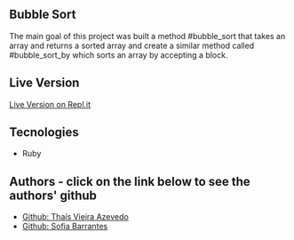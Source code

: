 ## Bubble Sort 

The main goal of this project was built a method #bubble_sort that takes an array and returns a sorted array and create a similar method called #bubble_sort_by which sorts an array by accepting a block.

## Live Version

<a href="https://repl.it/@thsvr/bubblesort">Live Version on Repl.it</a>

## Tecnologies 

* Ruby


## Authors - click on the link below to see the authors' github

* <a href="https://github.com/thsvr"> Github: Thaís Vieira Azevedo</a>
* <a href="https://github.com/SofiBretz">Github: Sofia Barrantes</a> 